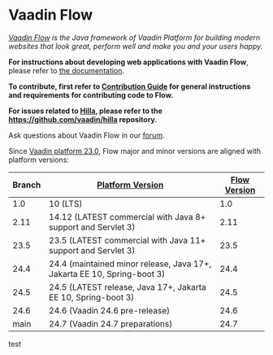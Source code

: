 Vaadin Flow
======
*[Vaadin Flow](https://vaadin.com/flow) is the Java framework of Vaadin Platform for building modern websites that look great, perform well and make you and your users happy.*

**For instructions about developing web applications with Vaadin Flow**, please refer to [the documentation](https://vaadin.com/docs/latest/flow/overview).

**To contribute, first refer to [Contribution Guide](/CONTRIBUTING.md) for general instructions and requirements for contributing code to Flow.**

**For issues related to [Hilla](https://hilla.dev/), please refer to the https://github.com/vaadin/hilla repository.**

Ask questions about Vaadin Flow in our [forum](https://vaadin.com/forum/c/flow/8).

Since [Vaadin platform 23.0](https://github.com/vaadin/platform), Flow major and minor versions are aligned with platform versions:

| Branch | [Platform Version](https://github.com/vaadin/platform/releases)         | [Flow Version](https://github.com/vaadin/flow/releases) |
|--------|-------------------------------------------------------------------------|---------------------------------------------------------|
| 1.0    | 10 (LTS)                                                                | 1.0                                                     |
| 2.11   | 14.12 (LATEST commercial with Java 8+ support and Servlet 3)            | 2.11                                                    |
| 23.5   | 23.5 (LATEST commercial with Java 11+ support and Servlet 3)            | 23.5                                                    |
| 24.4   | 24.4 (maintained minor release, Java 17+, Jakarta EE 10, Spring-boot 3) | 24.4                                                    |
| 24.5   | 24.5 (LATEST release, Java 17+, Jakarta EE 10, Spring-boot 3)           | 24.5                                                    |
| 24.6   | 24.6 (Vaadin 24.6 pre-release)                                          | 24.6                                                    |
| main   | 24.7 (Vaadin 24.7 preparations)                                         | 24.7                                                    |
test
